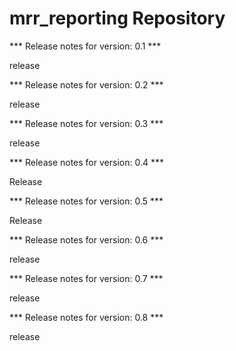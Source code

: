 # mrr_reporting Repository

*** Release notes for version: 0.1 ***

release

*** Release notes for version: 0.2 ***

release

*** Release notes for version: 0.3 ***

release

*** Release notes for version: 0.4 ***

Release

*** Release notes for version: 0.5 ***

Release

*** Release notes for version: 0.6 ***

release

*** Release notes for version: 0.7 ***

release

*** Release notes for version: 0.8 ***

release